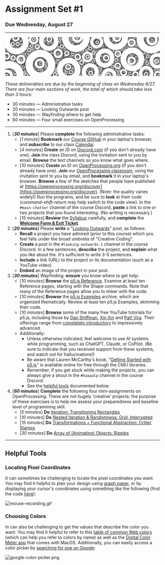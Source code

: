 # Assignment Set #1

### Due Wednesday, August 27

---

![assignment_1_banner.png](img/assignment_1_banner.png)

*These deliverables are due by the beginning of class on Wednesday 8/27. There are four main sections of work, the total of which should take less than 3 hours:*

* 30 minutes — Administrative tasks
* 20 minutes — Looking Outwards post
* 30 minutes — Wayfinding where to get help
* 60 minutes — Four small exercises on OpenProcessing

---

1. [***30 minutes***] Please **complete** the following administrative tasks:
	* [*1 minute*] **Bookmark** our [Course GitHub](https://github.com/golanlevin/60-212/blob/main/2024/readme.md) in your laptop's browser, and **subscribe** to our class [Calendar](http://bit.ly/golancoursecalendar). 
	* [*4 minutes*] **Create** an ID on [Discord.com](https://discord.com/) (if you don't already have one). **Join** the class Discord, using the invitation sent to you by email. **Browse** the text channels so you know what goes where.
	* [*10 minutes*] **Create** an ID on [OpenProcessing.org](https://openprocessing.org) (if you don't already have one). **Join** our [OpenProcessing classroom](https://openprocessing.org/class/93074#/), using the invitation sent to you by email, and **bookmark** it in your laptop's browser. **Browse** a few of the sketches that people have published at [https://openprocessing.org/discover](https://openprocessing.org/discover). (Note: the quality varies widely!) Run the programs, and be sure to **look** at their code (*command-shift-return* may help switch to the code view). In the `#main-chatter` channel of the course Discord, **paste** a link to one or two projects that you found interesting. (No writing is necessary.) 
	* [*15 minutes*] **Review** the [Syllabus](https://github.com/golanlevin/60-212/blob/main/2024/syllabus/60-212_syllabus_fall2024.md) carefully, and **complete** the [**Welcome Form & Exit Ticket**](https://forms.gle/qa1upyvUXWk1dWra6).
2. [***20 minutes***] Please **write** a "[Looking Outwards](https://github.com/golanlevin/lectures/blob/master/syllabi/looking-outwards.md)" post, as follows: 
	* **Recall** a project you have admired (prior to this course) which you feel falls under the broad umbrella of "Creative Coding". 
	* **Create** a post in the `#looking-outwards-1` channel in the course Discord. In a few sentences, **describe** the project, and **explain** what you like about the. It's sufficient to write 3-5 sentences. 
	* **Include** a link (URL) to the project or its documentation (such as a YouTube video).
	* **Embed** an image of the project in your post. 
3. [***30 minutes***] Wayfinding: **ensure** you know where to get help: 
   * [*10 minutes*] **Browse** the [p5.js Reference](https://archive.p5js.org/reference/). Examine at least ten Reference pages, starting with the Shape commands. Note that many of the Reference pages allow you to tinker with the code.
   * [*10 minutes*] **Browse** the [p5.js Examples](https://archive.p5js.org/examples/) archive, which are organized thematically. Review at least ten p5.js Examples, skimming their code.
   * [*10 minutes*] **Browse** some of the many free YouTube tutorials for p5.js, including those by [Dan Shiffman](https://www.youtube.com/@TheCodingTrain/playlists), [Xin Xin](https://www.youtube.com/@xinxin1011/videos) and [Patt Vira](https://www.youtube.com/@pattvira/playlists). Their offerings range from [completely introductory](https://www.youtube.com/watch?v=HerCR8bw_GE&list=PLRqwX-V7Uu6Zy51Q-x9tMWIv9cueOFTFA) to impressively advanced.
   * Additionally: 
      * Unless otherwise indicated, feel welcome to use AI systems while programming, such as ChatGPT, Claude, or CoPilot. (Be sure to indicate that you received support from these systems, and watch out for hallucinations!)
      * Be aware that Lauren McCarthy's book, "[Getting Started with p5.js](https://learning.oreilly.com/library/view/getting-started-with/9781457186769/?sso_link=yes&sso_link_from=cmu-edu)" is available online for free through the CMU libraries.
      * Remember, if you get stuck while making the projects, you can always give a shout in the `#haaaalp` channel in the course Discord.
      * See the [helpful tools](#helpful-tools) documented below. 
4. [***60 minutes***] **Complete** the following four mini-assignments on OpenProcessing. These are not hugely 'creative' projects; the purpose of these exercises is to help me assess your preparedness and baseline level of programming skill.
   * [*5 minutes*] **Do** [Iteration: Transitioning Rectangles](https://openprocessing.org/class/93074/#/c/93123)
   * [*10 minutes*] **Do** [Nested Iteration & Randomness: Grid, Interrupted](https://openprocessing.org/class/93074/#/c/93124)
   * [*15 minutes*] **Do** [Transformations + Functional Abstraction: Critter Stamps](https://openprocessing.org/class/93074/#/c/93122)
   * [*30 minutes*] **Do** [Array of (Animating) Objects: Ripples](https://openprocessing.org/class/93074/#/c/93126)

   
  
---

## Helpful Tools

### Locating Pixel Coordinates

It can sometimes be challenging to locate the pixel coordinates you want. You may find it helpful to plan your design using [graph paper](https://print-graph-paper.com/), or by displaying your cursor's coordinates using something like the following (find the code [here](https://editor.p5js.org/golan/sketches/vvEg7XbQ4)):

![mouse-recording.gif](images/mouse-recording.gif)

### Choosing Colors

In can also be challenging to get the values that describe the color you want. You may find it helpful to refer to this [table of common Web colors](https://en.wikipedia.org/wiki/Web_colors#Extended_colors) (which can help you refer to colors by name) as well as the [Digital Color Meter app](https://medium.com/mac-os-x/digital-color-meter-in-mac-machine-e961bedca040) that comes with MacOS. Additionally, you can easily access a color picker by [searching for one on Google](https://www.google.com/search?q=color+picker):

![google-color-picker.png](images/google-color-picker.png)





